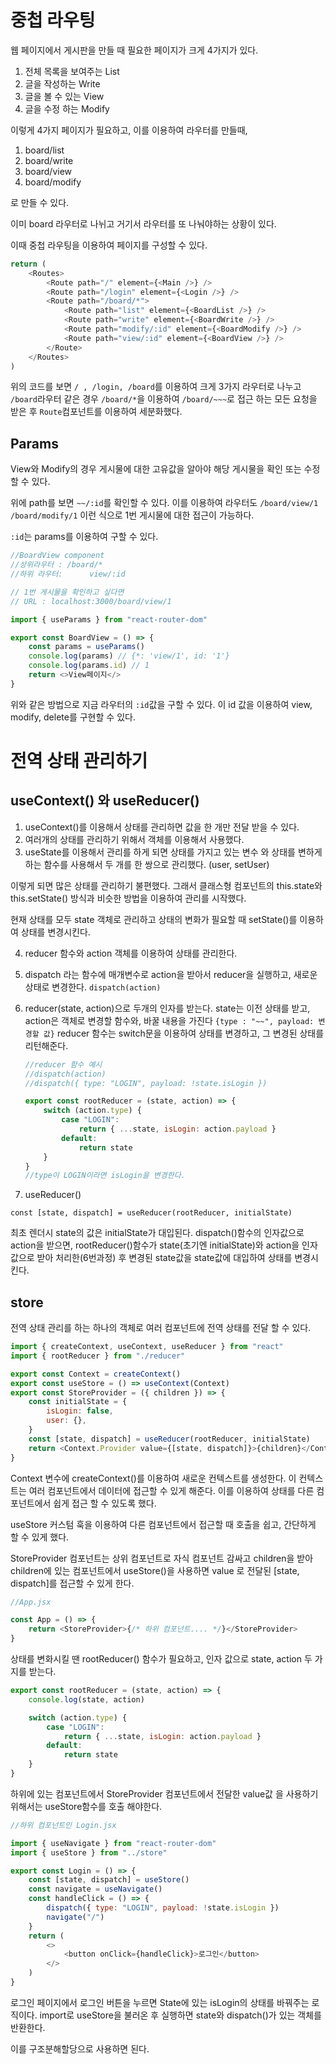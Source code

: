 # 중첩 라우팅

웹 페이지에서 게시판을 만들 때 필요한 페이지가 크게 4가지가 있다.

1. 전체 목록을 보여주는 List
2. 글을 작성하는 Write
3. 글을 볼 수 있는 View
4. 글을 수정 하는 Modify

이렇게 4가지 페이지가 필요하고, 이를 이용하여 라우터를 만들때,

1. board/list
2. board/write
3. board/view
4. board/modify

로 만들 수 있다.

이미 board 라우터로 나뉘고 거기서 라우터를 또 나눠야하는 상황이 있다.

이때 중첩 라우팅을 이용하여 페이지를 구성할 수 있다.

```js
return (
    <Routes>
        <Route path="/" element={<Main />} />
        <Route path="/login" element={<Login />} />
        <Route path="/board/*">
            <Route path="list" element={<BoardList />} />
            <Route path="write" element={<BoardWrite />} />
            <Route path="modify/:id" element={<BoardModify />} />
            <Route path="view/:id" element={<BoardView />} />
        </Route>
    </Routes>
)
```

위의 코드를 보면 `/ , /login, /board`를 이용하여 크게 3가지 라우터로 나누고 `/board`라우터 같은 경우 `/board/*`을 이용하여 `/board/~~~`로 접근 하는 모든 요청을 받은 후 `Route`컴포넌트를 이용하여 세분화했다.

## Params

View와 Modify의 경우 게시물에 대한 고유값을 알아야 해당 게시물을 확인 또는 수정 할 수 있다.

위에 path를 보면 `~~/:id`를 확인할 수 있다. 이를 이용하여 라우터도 `/board/view/1` `/board/modify/1` 이런 식으로 1번 게시물에 대한 접근이 가능하다.

`:id`는 params를 이용하여 구할 수 있다.

```js
//BoardView component
//상위라우터 : /board/*
//하위 라우터:      view/:id

// 1번 게시물을 확인하고 싶다면
// URL : localhost:3000/board/view/1

import { useParams } from "react-router-dom"

export const BoardView = () => {
    const params = useParams()
    console.log(params) // {*: 'view/1', id: '1'}
    console.log(params.id) // 1
    return <>View페이지</>
}
```

위와 같은 방법으로 지금 라우터의 `:id`값을 구할 수 있다.
이 id 값을 이용하여 view, modify, delete를 구현할 수 있다.

# 전역 상태 관리하기

## useContext() 와 useReducer()

1. useContext()를 이용해서 상태를 관리하면 값을 한 개만 전달 받을 수 있다.
2. 여러개의 상태를 관리하기 위해서 객체를 이용해서 사용했다.
3. useState를 이용해서 관리를 하게 되면 상태를 가지고 있는 변수 와 상태를 변하게 하는 함수를 사용해서 두 개를 한 쌍으로 관리했다. (user, setUser)

이렇게 되면 많은 상태를 관리하기 불편했다. 그래서 클래스형 컴포넌트의 this.state와 this.setState() 방식과 비슷한 방법을 이용하여 관리를 시작했다.

현재 상태를 모두 state 객체로 관리하고 상태의 변화가 필요할 때 setState()를 이용하여 상태를 변경시킨다.

4. reducer 함수와 action 객체를 이용하여 상태를 관리한다.

5. dispatch 라는 함수에 매개변수로 action을 받아서 reducer을 실행하고, 새로운 상태로 변경한다.
   `dispatch(action)`

6. reducer(state, action)으로 두개의 인자를 받는다.
   state는 이전 상태를 받고, action은 객체로 변경할 함수와, 바꿀 내용을 가진다
   `{type : "~~", payload: 변경할 값}`
   reducer 함수는 switch문을 이용하여 상태를 변경하고, 그 변경된 상태를 리턴해준다.

    ```js
    //reducer 함수 예시
    //dispatch(action)
    //dispatch({ type: "LOGIN", payload: !state.isLogin })

    export const rootReducer = (state, action) => {
        switch (action.type) {
            case "LOGIN":
                return { ...state, isLogin: action.payload }
            default:
                return state
        }
    }
    //type이 LOGIN이라면 isLogin을 변경한다.
    ```

7. useReducer()

```
const [state, dispatch] = useReducer(rootReducer, initialState)
```

최초 렌더시 state의 값은 initialState가 대입된다.
dispatch()함수의 인자값으로 action을 받으면, rootReducer()함수가 state(초기엔 initialState)와 action을 인자값으로 받아 처리한(6번과정) 후 변경된 state값을 state값에 대입하여 상태를 변경시킨다.

## store

전역 상태 관리를 하는 하나의 객체로 여러 컴포넌트에 전역 상태를 전달 할 수 있다.

```js
import { createContext, useContext, useReducer } from "react"
import { rootReducer } from "./reducer"

export const Context = createContext()
export const useStore = () => useContext(Context)
export const StoreProvider = ({ children }) => {
    const initialState = {
        isLogin: false,
        user: {},
    }
    const [state, dispatch] = useReducer(rootReducer, initialState)
    return <Context.Provider value={[state, dispatch]}>{children}</Context.Provider>
}
```

Context 변수에 createContext()를 이용하여 새로운 컨텍스트를 생성한다. 이 컨텍스트는 여러 컴포넌트에서 데이터에 접근할 수 있게 해준다. 이를 이용하여 상태를 다른 컴포넌트에서 쉽게 접근 할 수 있도록 했다.

useStore 커스텀 훅을 이용하여 다른 컴포넌트에서 접근할 때 호출을 쉽고, 간단하게 할 수 있게 했다.

StoreProvider 컴포넌트는 상위 컴포넌트로 자식 컴포넌트 감싸고 children을 받아 children에 있는 컴포넌트에서 useStore()을 사용하면 value 로 전달된 [state, dispatch]를 접근할 수 있게 한다.

```js
//App.jsx

const App = () => {
    return <StoreProvider>{/* 하위 컴포넌트.... */}</StoreProvider>
}
```

상태를 변화시킬 땐 rootReducer() 함수가 필요하고, 인자 값으로 state, action 두 가지를 받는다.

```js
export const rootReducer = (state, action) => {
    console.log(state, action)

    switch (action.type) {
        case "LOGIN":
            return { ...state, isLogin: action.payload }
        default:
            return state
    }
}
```

하위에 있는 컴포넌트에서 StoreProvider 컴포넌트에서 전달한 value값 을 사용하기 위해서는 useStore함수를 호출 해야한다.

```js
//하위 컴포넌트인 Login.jsx

import { useNavigate } from "react-router-dom"
import { useStore } from "../store"

export const Login = () => {
    const [state, dispatch] = useStore()
    const navigate = useNavigate()
    const handleClick = () => {
        dispatch({ type: "LOGIN", payload: !state.isLogin })
        navigate("/")
    }
    return (
        <>
            <button onClick={handleClick}>로그인</button>
        </>
    )
}
```

로그인 페이지에서 로그인 버튼을 누르면 State에 있는 isLogin의 상태를 바꿔주는 로직이다.
import로 useStore을 불러온 후 실행하면 state와 dispatch()가 있는 객체를 반환한다.

이를 구조분해할당으로 사용하면 된다.

